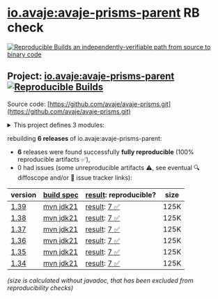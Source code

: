 [io.avaje:avaje-prisms-parent](https://central.sonatype.com/artifact/io.avaje/avaje-prisms-parent/versions) RB check
=======

[![Reproducible Builds](https://reproducible-builds.org/images/logos/rb.svg) an independently-verifiable path from source to binary code](https://reproducible-builds.org/)

## Project: [io.avaje:avaje-prisms-parent](https://central.sonatype.com/artifact/io.avaje/avaje-prisms-parent/versions) [![Reproducible Builds](https://img.shields.io/endpoint?url=https://raw.githubusercontent.com/jvm-repo-rebuild/reproducible-central/master/content/io/avaje/prisms/badge.json)](https://github.com/jvm-repo-rebuild/reproducible-central/blob/master/content/io/avaje/prisms/README.md)

Source code: [https://github.com/avaje/avaje-prisms.git](https://github.com/avaje/avaje-prisms.git)

<details><summary>This project defines 3 modules:</summary>

* [io.avaje:avaje-prism-core](https://central.sonatype.com/artifact/io.avaje/avaje-prism-core/overview)
* [io.avaje:avaje-prisms](https://central.sonatype.com/artifact/io.avaje/avaje-prisms/overview)
* [io.avaje:avaje-prisms-parent](https://central.sonatype.com/artifact/io.avaje/avaje-prisms-parent/overview)
</details>

rebuilding **6 releases** of io.avaje:avaje-prisms-parent:
- **6** releases were found successfully **fully reproducible** (100% reproducible artifacts :white_check_mark:),
- 0 had issues (some unreproducible artifacts :warning:, see eventual :mag: diffoscope and/or :memo: issue tracker links):

| version | [build spec](/BUILDSPEC.md) | [result](https://reproducible-builds.org/docs/jvm/): reproducible? | size |
| -- | --------- | ------ | -- |
| [1.39](https://central.sonatype.com/artifact/io.avaje/avaje-prisms-parent/1.39/pom) | [mvn jdk21](avaje-prisms-1.39.buildspec) | [result](avaje-prisms-parent-1.39.buildinfo): [7 :white_check_mark: ](avaje-prisms-parent-1.39.buildcompare) | 125K |
| [1.38](https://central.sonatype.com/artifact/io.avaje/avaje-prisms-parent/1.38/pom) | [mvn jdk21](avaje-prisms-1.38.buildspec) | [result](avaje-prisms-parent-1.38.buildinfo): [7 :white_check_mark: ](avaje-prisms-parent-1.38.buildcompare) | 125K |
| [1.37](https://central.sonatype.com/artifact/io.avaje/avaje-prisms-parent/1.37/pom) | [mvn jdk21](avaje-prisms-1.37.buildspec) | [result](avaje-prisms-parent-1.37.buildinfo): [7 :white_check_mark: ](avaje-prisms-parent-1.37.buildcompare) | 125K |
| [1.36](https://central.sonatype.com/artifact/io.avaje/avaje-prisms-parent/1.36/pom) | [mvn jdk21](avaje-prisms-1.36.buildspec) | [result](avaje-prisms-parent-1.36.buildinfo): [7 :white_check_mark: ](avaje-prisms-parent-1.36.buildcompare) | 125K |
| [1.35](https://central.sonatype.com/artifact/io.avaje/avaje-prisms-parent/1.35/pom) | [mvn jdk21](avaje-prisms-1.35.buildspec) | [result](avaje-prisms-parent-1.35.buildinfo): [7 :white_check_mark: ](avaje-prisms-parent-1.35.buildcompare) | 125K |
| [1.34](https://central.sonatype.com/artifact/io.avaje/avaje-prisms-parent/1.34/pom) | [mvn jdk21](avaje-prisms-1.34.buildspec) | [result](avaje-prisms-parent-1.34.buildinfo): [7 :white_check_mark: ](avaje-prisms-parent-1.34.buildcompare) | 125K |

<i>(size is calculated without javadoc, that has been excluded from reproducibility checks)</i>
